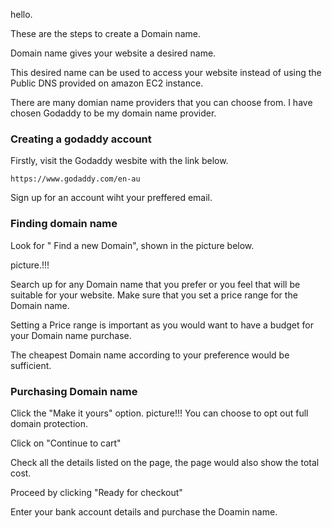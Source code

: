 hello. 

These are the steps to create a Domain name. 

Domain name gives your website a desired name.

This desired name can be used to access your website instead of using the Public DNS
provided on amazon EC2 instance.

There are many domian name providers that you can choose from.
I have chosen Godaddy to be my domain name provider.

### Creating a godaddy account

Firstly, visit the Godaddy wesbite with the link below.
```
https://www.godaddy.com/en-au
```
Sign up for an account wiht your preffered email.

### Finding domain name 

Look for " Find a new Domain", shown in the picture below.

picture.!!!

Search up for any Domain name that you prefer or you feel that will be suitable for your website. Make sure that you set a price range for the Domain name.

Setting a Price range is important as you would want to have a budget for your Domain name purchase. 

The cheapest Domain name according to your preference would be sufficient. 

### Purchasing Domain name 

Click the "Make it yours" option.
picture!!!
You can choose to opt out full domain protection.

Click on "Continue to cart"

Check all the details listed on the page, the page would also show the total cost.

Proceed by clicking "Ready for checkout"

Enter your bank account details and purchase the Doamin name.



